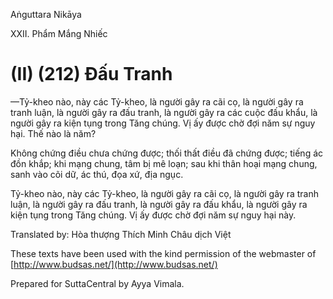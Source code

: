  

Aṅguttara Nikāya

XXII. Phẩm Mắng Nhiếc

# (II) (212) Ðấu Tranh

—Tỷ-kheo nào, này các Tỷ-kheo, là người gây ra cãi cọ, là người gây ra tranh luận, là người gây ra đấu tranh, là người gây ra các cuộc đấu khẩu, là người gây ra kiện tụng trong Tăng chúng. Vị ấy được chờ đợi năm sự nguy hại. Thế nào là năm?

Không chứng điều chưa chứng được; thối thất điều đã chứng được; tiếng ác đồn khắp; khi mạng chung, tâm bị mê loạn; sau khi thân hoại mạng chung, sanh vào cõi dữ, ác thú, đọa xứ, địa ngục.

Tỷ-kheo nào, này các Tỷ-kheo, là người gây ra cãi cọ, là người gây ra tranh luận, là người gây ra đấu tranh, là người gây ra đấu khẩu, là người gây ra kiện tụng trong Tăng chúng. Vị ấy được chờ đợi năm sự nguy hại này.

Translated by: Hòa thượng Thích Minh Châu dịch Việt

These texts have been used with the kind permission of the webmaster of [http://www.budsas.net/](http://www.budsas.net/)

Prepared for SuttaCentral by Ayya Vimala.
